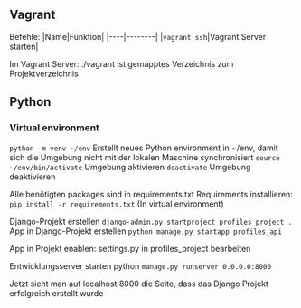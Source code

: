 ## Vagrant
Befehle:
|Name|Funktion|
|----|--------|
|``vagrant ssh``|Vagrant Server starten|

Im Vagrant Server:
./vagrant ist gemapptes Verzeichnis zum Projektverzeichnis

## Python

### Virtual environment
``python -m venv ~/env``
Erstellt neues Python environment in ~/env, damit sich die Umgebung nicht mit der lokalen Maschine synchronisiert
``source ~/env/bin/activate``
Umgebung aktivieren
``deactivate``
Umgebung deaktivieren

Alle benötigten packages sind in requirements.txt
Requirements installieren: ``pip install -r requirements.txt`` (In virtual environment)

Django-Projekt erstellen ``django-admin.py startproject profiles_project .``
App in Django-Projekt erstellen ``python manage.py startapp profiles_api``

App in Projekt enablen: settings.py in profiles_project bearbeiten

Entwicklungsserver starten python ``manage.py runserver 0.0.0.0:8000``

Jetzt sieht man auf localhost:8000 die Seite, dass das Django Projekt erfolgreich erstellt wurde